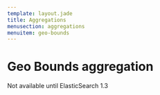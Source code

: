 ```yaml
---
template: layout.jade
title: Aggregations
menusection: aggregations
menuitem: geo-bounds
---
```



# Geo Bounds aggregation

Not available until ElasticSearch 1.3
